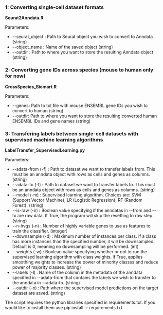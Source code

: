 ### 1: Converting single-cell dataset formats 
**Seurat2Anndata.R**

Parameters: 
 * --seurat_object : Path to Seurat object you wish to convert to Anndata (string)
 * --object_name : Name of the saved object (string)
 * --outdir : Path to where you want to store the resulting Anndata object (string) 

### 2: Converting gene IDs across species (mouse to human only for now)
**CrossSpecies_Biomart.R**

Parameters: 
 * --genes: Path to txt file with mouse ENSEMBL gene IDs you wish to convert to human (string)
 * --outdir: Path to where you want to store the resulting converted human ENSEMBL IDs and gene names (string)

### 3: Transfering labels between single-cell datasets with supervised machine learning algorithms 
**LabelTransfer_SupervisedLearning.py** 

Parameters: 
 * --adata-from (-f) : Path to dataset we want to transfer labels from. This must be an anndata object with rows as cells and genes as columns. (string)
 * --adata-to (-t) : Path to dataset we want to transfer labels to. This must be an anndata object with rows as cells and genes as columns. (string)
 * --model (-m) : Supervised learning algorithm. Choices are: SVM (Support Vector Machine), LR (Logistic Regression), RF (Random Forest). (string) 
 * --is-raw (-ir) : Boolean value specifying if the anndatas in --from and --to are raw data. If True, the program will skip the resetting to raw step. (string)
 * --n-hvgs (-n) : Number of highly variable genes to use as features to train the classifier. (integer) 
 * --downsample (-d) : Maximum number of instances per class. If a class has more instances than the specified number, it will be downsampled. Default is 0, meaning no downsampling will be performed. (int) 
 * --weights (-w) : Boolean value specifying whether or not to run the supervised learning algorithm with class weights. If True, applies smoothing weights to increase the power of minority classes and reduce power of majority classes. (string)
 * --labels (-l) : Name of the column in the metadata of the anndata specified in --adata-from that contains the labels we wish to transfer to the anndata in --adata-to. (string)
 * --outdir (-o) : Path where the supervised model predictions on the target dataset are saved. (string)

The script requires the python libraries specified in requirements.txt. If you would like to install them use pip install -r requirements.txt
